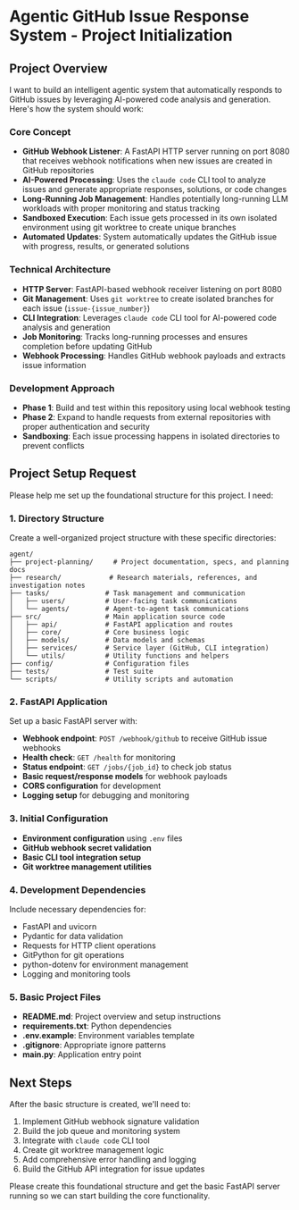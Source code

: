 # Agentic GitHub Issue Response System - Project Initialization

## Project Overview

I want to build an intelligent agentic system that automatically responds to GitHub issues by leveraging AI-powered code analysis and generation. Here's how the system should work:

### Core Concept

- **GitHub Webhook Listener**: A FastAPI HTTP server running on port 8080 that receives webhook notifications when new issues are created in GitHub repositories
- **AI-Powered Processing**: Uses the `claude code` CLI tool to analyze issues and generate appropriate responses, solutions, or code changes
- **Long-Running Job Management**: Handles potentially long-running LLM workloads with proper monitoring and status tracking
- **Sandboxed Execution**: Each issue gets processed in its own isolated environment using git worktree to create unique branches
- **Automated Updates**: System automatically updates the GitHub issue with progress, results, or generated solutions

### Technical Architecture

- **HTTP Server**: FastAPI-based webhook receiver listening on port 8080
- **Git Management**: Uses `git worktree` to create isolated branches for each issue (`issue-{issue_number}`)
- **CLI Integration**: Leverages `claude code` CLI tool for AI-powered code analysis and generation
- **Job Monitoring**: Tracks long-running processes and ensures completion before updating GitHub
- **Webhook Processing**: Handles GitHub webhook payloads and extracts issue information

### Development Approach

- **Phase 1**: Build and test within this repository using local webhook testing
- **Phase 2**: Expand to handle requests from external repositories with proper authentication and security
- **Sandboxing**: Each issue processing happens in isolated directories to prevent conflicts

## Project Setup Request

Please help me set up the foundational structure for this project. I need:

### 1. Directory Structure

Create a well-organized project structure with these specific directories:

```
agent/
├── project-planning/     # Project documentation, specs, and planning docs
├── research/            # Research materials, references, and investigation notes
├── tasks/              # Task management and communication
│   ├── users/          # User-facing task communications
│   └── agents/         # Agent-to-agent task communications
├── src/                # Main application source code
│   ├── api/            # FastAPI application and routes
│   ├── core/           # Core business logic
│   ├── models/         # Data models and schemas
│   ├── services/       # Service layer (GitHub, CLI integration)
│   └── utils/          # Utility functions and helpers
├── config/             # Configuration files
├── tests/              # Test suite
└── scripts/            # Utility scripts and automation
```

### 2. FastAPI Application

Set up a basic FastAPI server with:

- **Webhook endpoint**: `POST /webhook/github` to receive GitHub issue webhooks
- **Health check**: `GET /health` for monitoring
- **Status endpoint**: `GET /jobs/{job_id}` to check job status
- **Basic request/response models** for webhook payloads
- **CORS configuration** for development
- **Logging setup** for debugging and monitoring

### 3. Initial Configuration

- **Environment configuration** using `.env` files
- **GitHub webhook secret validation**
- **Basic CLI tool integration setup**
- **Git worktree management utilities**

### 4. Development Dependencies

Include necessary dependencies for:

- FastAPI and uvicorn
- Pydantic for data validation
- Requests for HTTP client operations
- GitPython for git operations
- python-dotenv for environment management
- Logging and monitoring tools

### 5. Basic Project Files

- **README.md**: Project overview and setup instructions
- **requirements.txt**: Python dependencies
- **.env.example**: Environment variables template
- **.gitignore**: Appropriate ignore patterns
- **main.py**: Application entry point

## Next Steps

After the basic structure is created, we'll need to:

1. Implement GitHub webhook signature validation
2. Build the job queue and monitoring system
3. Integrate with `claude code` CLI tool
4. Create git worktree management logic
5. Add comprehensive error handling and logging
6. Build the GitHub API integration for issue updates

Please create this foundational structure and get the basic FastAPI server running so we can start building the core functionality.
